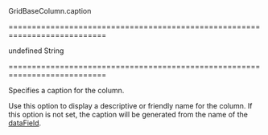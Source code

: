 <!--id-->GridBaseColumn.caption<!--/id-->
===========================================================================
<!--default-->undefined<!--/default-->
<!--type-->String<!--/type-->
===========================================================================

<!--shortDescription-->
Specifies a caption for the column.
<!--/shortDescription-->

<!--fullDescription-->
Use this option to display a descriptive or friendly name for the column. If this option is not set, the caption will be generated from the name of the [dataField]({basewidgetpath}/Configuration/columns/#dataField).
<!--/fullDescription-->